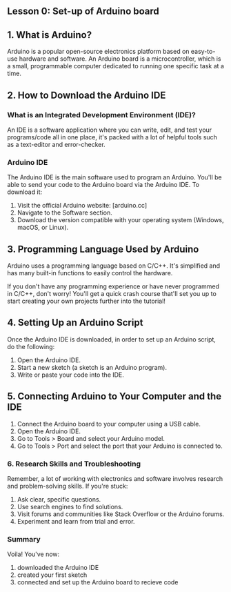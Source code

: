 ## Lesson 0: Set-up of Arduino board

## 1. What is Arduino?

Arduino is a popular open-source electronics platform based on easy-to-use hardware and software. An Arduino board is a microcontroller, which is a small, programmable computer dedicated to running one specific task at a time.

## 2. How to Download the Arduino IDE

### What is an Integrated Development Environment (IDE)?

An IDE is a software application where you can write, edit, and test your programs/code all in one place, it's packed with a lot of helpful tools such as a text-editor and error-checker.

### Arduino IDE

The Arduino IDE is the main software used to program an Arduino. You'll be able to send your code to the Arduino board via the Arduino IDE. To download it:

1. Visit the official Arduino website: [arduino.cc]
2. Navigate to the Software section.
3. Download the version compatible with your operating system (Windows, macOS, or Linux).

## 3. Programming Language Used by Arduino

Arduino uses a programming language based on C/C++. It's simplified and has many built-in functions to easily control the hardware.

If you don't have any programming experience or have never programmed in C/C++, don't worry! You'll get a quick crash course that'll set you up to start creating your own projects further into the tutorial!

## 4. Setting Up an Arduino Script

Once the Arduino IDE is downloaded, in order to set up an Arduino script, do the following:

1. Open the Arduino IDE.
2. Start a new sketch (a sketch is an Arduino program).
3. Write or paste your code into the IDE.

## 5. Connecting Arduino to Your Computer and the IDE

1. Connect the Arduino board to your computer using a USB cable.
2. Open the Arduino IDE.
3. Go to Tools > Board and select your Arduino model.
4. Go to Tools > Port and select the port that your Arduino is connected to.

### 6. Research Skills and Troubleshooting

Remember, a lot of working with electronics and software involves research and problem-solving skills. If you're stuck:

1. Ask clear, specific questions.
2. Use search engines to find solutions.
3. Visit forums and communities like Stack Overflow or the Arduino forums.
4. Experiment and learn from trial and error.

### Summary

Voila! You've now: 
1. downloaded the Arduino IDE
2. created your first sketch
3. connected and set up the Arduino board to recieve code
